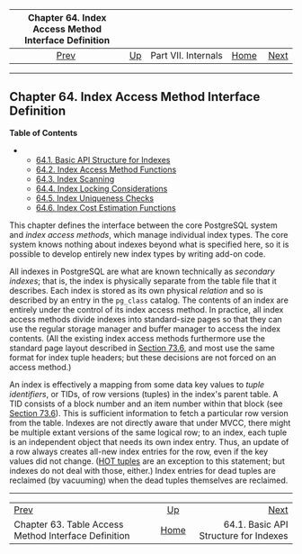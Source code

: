 <!--?xml version="1.0" encoding="UTF-8" standalone="no"?-->

|             Chapter 64. Index Access Method Interface Definition             |                                            |                     |                                                       |                                                                 |
| :--------------------------------------------------------------------------: | :----------------------------------------- | :-----------------: | ----------------------------------------------------: | --------------------------------------------------------------: |
| [Prev](tableam.html "Chapter 63. Table Access Method Interface Definition")  | [Up](internals.html "Part VII. Internals") | Part VII. Internals | [Home](index.html "PostgreSQL 17devel Documentation") |  [Next](index-api.html "64.1. Basic API Structure for Indexes") |

***

## Chapter 64. Index Access Method Interface Definition

**Table of Contents**

*   *   [64.1. Basic API Structure for Indexes](index-api.html)
    *   [64.2. Index Access Method Functions](index-functions.html)
    *   [64.3. Index Scanning](index-scanning.html)
    *   [64.4. Index Locking Considerations](index-locking.html)
    *   [64.5. Index Uniqueness Checks](index-unique-checks.html)
    *   [64.6. Index Cost Estimation Functions](index-cost-estimation.html)



This chapter defines the interface between the core PostgreSQL system and *index access methods*, which manage individual index types. The core system knows nothing about indexes beyond what is specified here, so it is possible to develop entirely new index types by writing add-on code.

All indexes in PostgreSQL are what are known technically as *secondary indexes*; that is, the index is physically separate from the table file that it describes. Each index is stored as its own physical *relation* and so is described by an entry in the `pg_class` catalog. The contents of an index are entirely under the control of its index access method. In practice, all index access methods divide indexes into standard-size pages so that they can use the regular storage manager and buffer manager to access the index contents. (All the existing index access methods furthermore use the standard page layout described in [Section 73.6](storage-page-layout.html "73.6. Database Page Layout"), and most use the same format for index tuple headers; but these decisions are not forced on an access method.)

An index is effectively a mapping from some data key values to *tuple identifiers*, or TIDs, of row versions (tuples) in the index's parent table. A TID consists of a block number and an item number within that block (see [Section 73.6](storage-page-layout.html "73.6. Database Page Layout")). This is sufficient information to fetch a particular row version from the table. Indexes are not directly aware that under MVCC, there might be multiple extant versions of the same logical row; to an index, each tuple is an independent object that needs its own index entry. Thus, an update of a row always creates all-new index entries for the row, even if the key values did not change. ([HOT tuples](storage-hot.html "73.7. Heap-Only Tuples (HOT)") are an exception to this statement; but indexes do not deal with those, either.) Index entries for dead tuples are reclaimed (by vacuuming) when the dead tuples themselves are reclaimed.

***

|                                                                              |                                                       |                                                                 |
| :--------------------------------------------------------------------------- | :---------------------------------------------------: | --------------------------------------------------------------: |
| [Prev](tableam.html "Chapter 63. Table Access Method Interface Definition")  |       [Up](internals.html "Part VII. Internals")      |  [Next](index-api.html "64.1. Basic API Structure for Indexes") |
| Chapter 63. Table Access Method Interface Definition                         | [Home](index.html "PostgreSQL 17devel Documentation") |                           64.1. Basic API Structure for Indexes |
